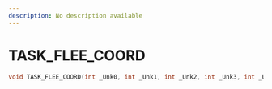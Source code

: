 ```yaml
---
description: No description available 
---
```


# TASK_FLEE_COORD

```cpp
void TASK_FLEE_COORD(int _Unk0, int _Unk1, int _Unk2, int _Unk3, int _Unk4, int _Unk5);
```